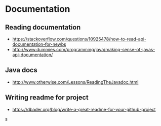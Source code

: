 # Documentation

## Reading documentation

- https://stackoverflow.com/questions/10925478/how-to-read-api-documentation-for-newbs
- http://www.dummies.com/programming/java/making-sense-of-javas-api-documentation/

## Java docs

- http://www.otherwise.com/Lessons/ReadingTheJavadoc.html

## Writing readme for project

- https://dbader.org/blog/write-a-great-readme-for-your-github-project

s
